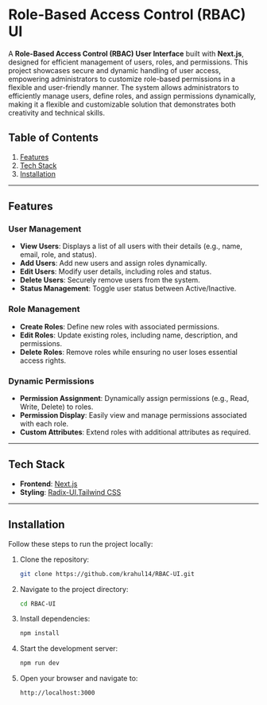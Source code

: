 # Role-Based Access Control (RBAC) UI  

A **Role-Based Access Control (RBAC) User Interface** built with **Next.js**, designed for efficient management of users, roles, and permissions. This project showcases secure and dynamic handling of user access, empowering administrators to customize role-based permissions in a flexible and user-friendly manner. The system allows administrators to efficiently manage users, define roles, and assign permissions dynamically, making it a flexible and customizable solution that demonstrates both creativity and technical skills.  

## Table of Contents  
1. [Features](#features)  
2. [Tech Stack](#tech-stack)  
3. [Installation](#installation)  

---

## Features  

### **User Management**  
- **View Users**: Displays a list of all users with their details (e.g., name, email, role, and status).  
- **Add Users**: Add new users and assign roles dynamically.  
- **Edit Users**: Modify user details, including roles and status.  
- **Delete Users**: Securely remove users from the system.  
- **Status Management**: Toggle user status between Active/Inactive.  

### **Role Management**  
- **Create Roles**: Define new roles with associated permissions.  
- **Edit Roles**: Update existing roles, including name, description, and permissions.  
- **Delete Roles**: Remove roles while ensuring no user loses essential access rights.  

### **Dynamic Permissions**  
- **Permission Assignment**: Dynamically assign permissions (e.g., Read, Write, Delete) to roles.  
- **Permission Display**: Easily view and manage permissions associated with each role.  
- **Custom Attributes**: Extend roles with additional attributes as required.  

---

## Tech Stack  

- **Frontend**: [Next.js](https://nextjs.org/)  
- **Styling**: [Radix-UI](https://www.radix-ui.com/),[Tailwind CSS](https://tailwindcss.com/)

---

## Installation  

Follow these steps to run the project locally:  

1. Clone the repository:  
   ```bash  
   git clone https://github.com/krahul14/RBAC-UI.git  

2. Navigate to the project directory:
   ```bash 
   cd RBAC-UI  

3. Install dependencies:
   ```bash 
   npm install  

4. Start the development server:
   ```bash 
   npm run dev   

5. Open your browser and navigate to:
   ```bash 
   http://localhost:3000    

